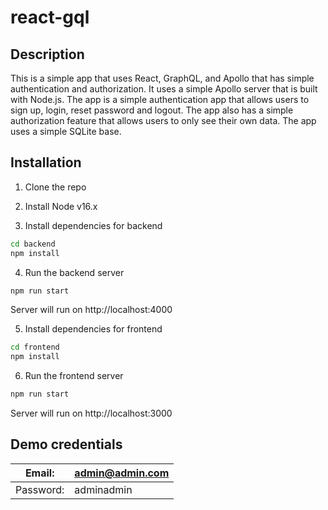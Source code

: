 # react-gql

## Description
This is a simple app that uses React, GraphQL, and Apollo that has simple authentication and authorization. It uses a simple Apollo server that is built with Node.js. The app is a simple authentication app that allows users to sign up, login, reset password and logout. The app also has a simple authorization feature that allows users to only see their own data. The app uses a simple SQLite base.

## Installation
1. Clone the repo
2. Install Node v16.x

3. Install dependencies for backend
```bash
cd backend
npm install
```

4. Run the backend server
```bash
npm run start
```
Server will run on http://localhost:4000

5. Install dependencies for frontend
```bash
cd frontend
npm install
```

6. Run the frontend server
```bash
npm run start
```
Server will run on http://localhost:3000

## Demo credentials
| Email:    | admin@admin.com |
|-----------|-----------------|
| Password: | adminadmin      |
